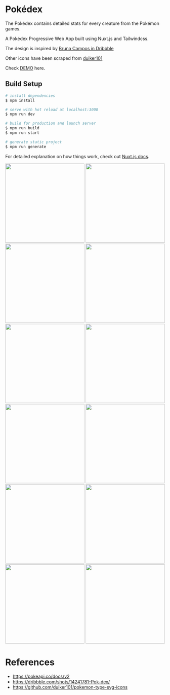 # Pokédex

The Pokédex contains detailed stats for every creature from the Pokémon games.

A Pokédex Progressive Web App built using Nuxt.js and Tailwindcss.

The design is inspired by [Bruna Campos in Dribbble](https://dribbble.com/shots/14241781-Pok-dex/)

Other icons have been scraped from [duiker101](https://github.com/duiker101/pokemon-type-svg-icons)

Check [DEMO](http://ponnex-pokedex.netlify.app/) here.

## Build Setup

```bash
# install dependencies
$ npm install

# serve with hot reload at localhost:3000
$ npm run dev

# build for production and launch server
$ npm run build
$ npm run start

# generate static project
$ npm run generate
```

For detailed explanation on how things work, check out [Nuxt.js docs](https://nuxtjs.org).

[<img src="https://user-images.githubusercontent.com/10062054/106085019-6be43180-615a-11eb-9b43-0414645ca8ac.jpg" width="250"/>](https://user-images.githubusercontent.com/10062054/106085019-6be43180-615a-11eb-9b43-0414645ca8ac.jpg)
[<img src="https://user-images.githubusercontent.com/10062054/106085019-6be43180-615a-11eb-9b43-0414645ca8ac.jpg" width="250"/>](https://user-images.githubusercontent.com/10062054/106085019-6be43180-615a-11eb-9b43-0414645ca8ac.jpg)
[<img src="https://user-images.githubusercontent.com/10062054/106085027-70a8e580-615a-11eb-8bf3-44e3748ada89.jpg" width="250"/>](https://user-images.githubusercontent.com/10062054/106085027-70a8e580-615a-11eb-8bf3-44e3748ada89.jpg)
[<img src="https://user-images.githubusercontent.com/10062054/106085030-71da1280-615a-11eb-8ebc-af80099c98dd.jpg" width="250"/>](https://user-images.githubusercontent.com/10062054/106085030-71da1280-615a-11eb-8ebc-af80099c98dd.jpg)
[<img src="https://user-images.githubusercontent.com/10062054/106085033-730b3f80-615a-11eb-80ad-090fbeda64dc.jpg" width="250"/>](https://user-images.githubusercontent.com/10062054/106085033-730b3f80-615a-11eb-80ad-090fbeda64dc.jpg)
[<img src="https://user-images.githubusercontent.com/10062054/106085034-73a3d600-615a-11eb-8ab1-0734da9980d0.jpg" width="250"/>](https://user-images.githubusercontent.com/10062054/106085034-73a3d600-615a-11eb-8ab1-0734da9980d0.jpg)
[<img src="https://user-images.githubusercontent.com/10062054/106085037-743c6c80-615a-11eb-8421-429cfe7d17a7.jpg" width="250"/>](https://user-images.githubusercontent.com/10062054/106085037-743c6c80-615a-11eb-8421-429cfe7d17a7.jpg)
[<img src="https://user-images.githubusercontent.com/10062054/106085039-74d50300-615a-11eb-9606-9de83b489b77.jpg" width="250"/>](https://user-images.githubusercontent.com/10062054/106085039-74d50300-615a-11eb-9606-9de83b489b77.jpg)
[<img src="https://user-images.githubusercontent.com/10062054/106085042-74d50300-615a-11eb-889f-ddd6e8950acf.jpg" width="250"/>](https://user-images.githubusercontent.com/10062054/106085042-74d50300-615a-11eb-889f-ddd6e8950acf.jpg)
[<img src="https://user-images.githubusercontent.com/10062054/106085046-756d9980-615a-11eb-8f19-111afca4d710.jpg" width="250"/>](https://user-images.githubusercontent.com/10062054/106085046-756d9980-615a-11eb-8f19-111afca4d710.jpg)
[<img src="https://user-images.githubusercontent.com/10062054/106085050-76063000-615a-11eb-85ec-16225dd37b05.jpg" width="250"/>](https://user-images.githubusercontent.com/10062054/106085050-76063000-615a-11eb-85ec-16225dd37b05.jpg)
[<img src="https://user-images.githubusercontent.com/10062054/106085052-769ec680-615a-11eb-96d5-83d86acabb8f.jpg" width="250"/>](https://user-images.githubusercontent.com/10062054/106085052-769ec680-615a-11eb-96d5-83d86acabb8f.jpg)

# References
- https://pokeapi.co/docs/v2
- https://dribbble.com/shots/14241781-Pok-dex/
- https://github.com/duiker101/pokemon-type-svg-icons
